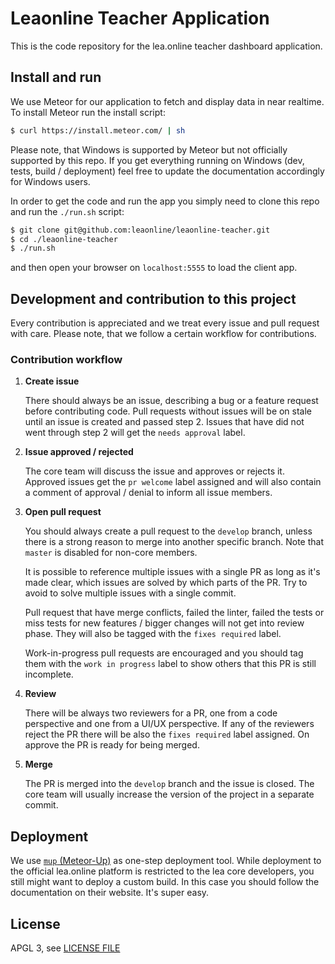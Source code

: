 # Leaonline Teacher Application

This is the code repository for the lea.online teacher dashboard application.


## Install and run

We use Meteor for our application to fetch and display data in near realtime.
To install Meteor run the install script:

```bash
$ curl https://install.meteor.com/ | sh
```

Please note, that Windows is supported by Meteor but not officially supported by this repo.
If you get everything running on Windows (dev, tests, build / deployment) feel free to update
the documentation accordingly for Windows users.

In order to get the code and run the app you simply need to clone this repo and run the `./run.sh` script:

```bash
$ git clone git@github.com:leaonline/leaonline-teacher.git
$ cd ./leaonline-teacher
$ ./run.sh
```

and then open your browser on `localhost:5555` to load the client app.

## Development and contribution to this project

Every contribution is appreciated and we treat every issue and pull request with care.
Please note, that we follow a certain workflow for contributions.

### Contribution workflow


1. **Create issue**
   
   There should always be an issue, describing a bug or a feature request before contributing code.
   Pull requests without issues will be on stale until an issue is created and passed step 2.
   Issues that have did not went through step 2 will get the `needs approval` label.

2. **Issue approved / rejected**

   The core team will discuss the issue and approves or rejects it. Approved issues get the `pr welcome` label assigned
   and will also contain a comment of approval / denial to inform all issue members.

3. **Open pull request**

   You should always create a pull request to the `develop` branch, unless there is a strong reason to merge
   into another specific branch. Note that `master` is disabled for non-core members. 
   
   It is possible to reference multiple issues with a single PR as long as it's made clear, which issues
   are solved by which parts of the PR. Try to avoid to solve multiple issues with a single commit. 
   
   Pull request that have merge conflicts, failed the linter, failed the tests or miss tests for new features / bigger changes will
   not get into review phase. They will also be tagged with the `fixes required` label.
   
   Work-in-progress pull requests are encouraged and you should tag them with the `work in progress` label
   to show others that this PR is still incomplete. 

4. **Review**

   There will be always two reviewers for a PR, one from a code perspective and one from a UI/UX 
   perspective. If any of the reviewers reject the PR there will be also the `fixes required` label assigned.
   On approve the PR is ready for being merged.
   
5. **Merge**

   The PR is merged into the `develop` branch and the issue is closed. The core team will usually
   increase the version of the project in a separate commit.
   



## Deployment

We use [`mup` (Meteor-Up)](http://meteor-up.com/) as one-step deployment tool.
While deployment to the official lea.online platform is restricted to the lea core developers,
you still might want to deploy a custom build. In this case you should follow the documentation
on their website. It's super easy.   


## License

APGL 3, see [LICENSE FILE](./LICENSE)